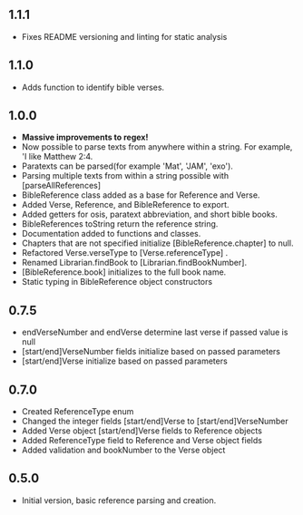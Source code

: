 ## 1.1.1
- Fixes README versioning and linting for static analysis

## 1.1.0
- Adds function to identify bible verses.

## 1.0.0
- **Massive improvements to regex!** 
- Now possible to parse texts from anywhere within a string. For example, 'I like Matthew 2:4.
- Paratexts can be parsed(for example 'Mat', 'JAM', 'exo').
- Parsing multiple texts from within a string possible with [parseAllReferences]
- BibleReference class added as a base for Reference and Verse.
- Added Verse, Reference, and BibleReference to export.
- Added getters for osis, paratext abbreviation, and short bible books.
- BibleReferences toString return the reference string.
- Documentation added to functions and classes.
- Chapters that are not specified initialize [BibleReference.chapter] to null.
- Refactored Verse.verseType to [Verse.referenceType] .
- Renamed Librarian.findBook to [Librarian.findBookNumber].
- [BibleReference.book] initializes to the full book name.
- Static typing in BibleReference object constructors

## 0.7.5
- endVerseNumber and endVerse determine last verse if passed value is null
- [start/end]VerseNumber fields initialize based on passed parameters
- [start/end]Verse initialize based on passed parameters
## 0.7.0
- Created ReferenceType enum
- Changed the integer fields [start/end]Verse to [start/end]VerseNumber
- Added Verse object [start/end]Verse fields to Reference objects
- Added ReferenceType field to Reference and Verse object fields
- Added validation and bookNumber to the Verse object

## 0.5.0

- Initial version, basic reference parsing and creation.
